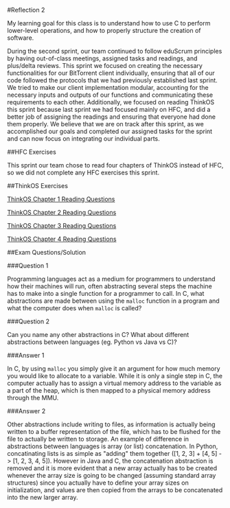 #Reflection 2

My learning goal for this class is to understand how to use C to perform lower-level operations, and how to properly structure the creation of software.

During the second sprint, our team continued to follow eduScrum principles by having out-of-class meetings, assigned tasks and readings, and plus/delta reviews.  This sprint we focused on creating the necessary functionalities for our BitTorrent client individually, ensuring that all of our code followed the protocols that we had previously established last sprint.  We tried to make our client implementation modular, accounting for the necessary inputs and outputs of our functions and communicating these requirements to each other.  Additionally, we focused on reading ThinkOS this sprint because last sprint we had focused mainly on HFC, and did a better job of assigning the readings and ensuring that everyone had done them properly.  We believe that we are on track after this sprint, as we accomplished our goals and completed our assigned tasks for the sprint and can now focus on integrating our individual parts.  

##HFC Exercises

This sprint our team chose to read four chapters of ThinkOS instead of HFC, so we did not complete any HFC exercises this sprint.

##ThinkOS Exercises

[ThinkOS Chapter 1 Reading Questions](https://github.com/apan64/ExercisesInC/blob/master/reading_questions/answers/chp1.txt)

[ThinkOS Chapter 2 Reading Questions](https://github.com/apan64/ExercisesInC/blob/master/reading_questions/answers/chp2.txt)

[ThinkOS Chapter 3 Reading Questions](https://github.com/apan64/ExercisesInC/blob/master/reading_questions/answers/chp3.txt)

[ThinkOS Chapter 4 Reading Questions](https://github.com/apan64/ExercisesInC/blob/master/reading_questions/answers/chp4.txt)

##Exam Questions/Solution

###Question 1

Programming languages act as a medium for programmers to understand how their machines will run, often abstracting several steps the machine has to make into a single function for a programmer to call.  In C, what abstractions are made between using the `malloc` function in a program and what the computer does when `malloc` is called?

###Question 2

Can you name any other abstractions in C?  What about different abstractions between languages (eg. Python vs Java vs C)?

###Answer 1

In C, by using `malloc` you simply give it an argument for how much memory you would like to allocate to a variable.  While it is only a single step in C, the computer actually has to assign a virtual memory address to the variable as a part of the heap, which is then mapped to a physical memory address through the MMU.

###Answer 2

Other abstractions include writing to files, as information is actually being written to a buffer representation of the file, which has to be flushed for the file to actually be written to storage.  An example of difference in abstractions between languages is array (or list) concatenation.  In Python, concatinating lists is as simple as "adding" them together ([1, 2, 3] + [4, 5] -> [1, 2, 3, 4, 5]).  However in Java and C, the concatenation abstraction is removed and it is more evident that a new array actually has to be created whenever the array size is going to be changed (assuming standard array structures) since you actually have to define your array sizes on initialization, and values are then copied from the arrays to be concatenated into the new larger array.